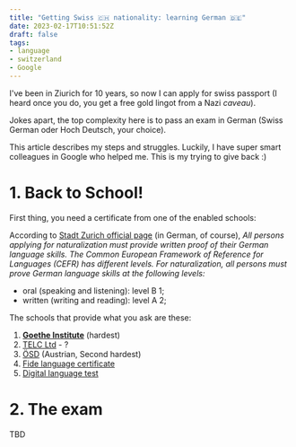 ```yaml
---
title: "Getting Swiss 🇨🇭 nationality: learning German 🇩🇪"
date: 2023-02-17T10:51:52Z
draft: false
tags:
- language
- switzerland
- Google
---
```


I've been in Ziurich for 10 years, so now I can apply for swiss passport (I heard once you do, you get a free gold lingot from a Nazi *caveau*).

Jokes apart, the top complexity here is to pass an exam in German (Swiss German oder Hoch Deutsch, your choice).

This article describes my steps and struggles. Luckily, I have super smart colleagues in Google who helped me. This is my trying to give back :)


# 1. Back to School!

First thing, you need a certificate from one of the enabled schools:

According to [Stadt Zurich official page](https://www.stadt-zuerich.ch/portal/de/index/politik_u_recht/einbuergerungen/kenntnisse/sprachlicheanforderungen.html) (in German, of course), *All persons applying for naturalization must provide written proof of their German language skills. The Common European Framework of Reference for Languages ​​(CEFR) has different levels. For naturalization, all persons must prove German language skills at the following levels:*

* oral (speaking and listening): level B 1;
* written (writing and reading): level A 2;

The schools that provide what you ask are these:

1. [**Goethe Institute**](http://www.goethe.de/lrn/prj/pba/bes/gzb/deindex.html) (hardest)
2. [TELC Ltd](https://www.telc.net/#section-0) - ?
3. [ÖSD](http://www.osd.at/) (Austrian, Second hardest)
4. [Fide language certificate](http://www.fide-service.ch/)
5. [Digital language test](https://www.digitalersprachtest.ch/)

# 2. The exam

TBD
